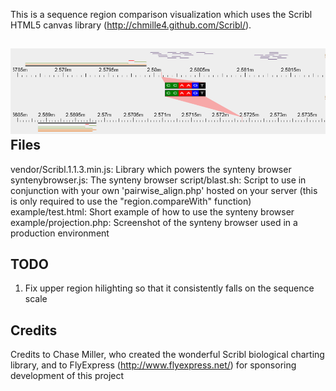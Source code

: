 This is a sequence region comparison visualization which uses the Scribl HTML5 canvas library (http://chmille4.github.com/Scribl/).

![example](example/projection.png "example")
Files
------
vendor/Scribl.1.1.3.min.js: Library which powers the synteny browser
syntenybrowser.js: The synteny browser
script/blast.sh: Script to use in conjunction with your own 'pairwise_align.php' hosted on your server (this is only required to use the "region.compareWith" function)
example/test.html: Short example of how to use the synteny browser
example/projection.php: Screenshot of the synteny browser used in a production environment

TODO
----
1) Fix upper region hilighting so that it consistently falls on the sequence scale

Credits
-------
Credits to Chase Miller, who created the wonderful Scribl biological charting library,
and to FlyExpress (http://www.flyexpress.net/) for sponsoring development of this project
